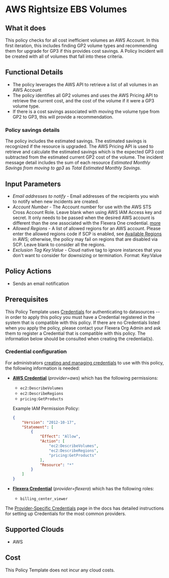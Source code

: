 # AWS Rightsize EBS Volumes

## What it does

This policy checks for all cost inefficient volumes an AWS Account. In this first iteration, this includes finding GP2 volume types and recommending them for upgrade for GP3 if this provides cost savings. A Policy Incident will be created with all of volumes that fall into these criteria.

## Functional Details

- The policy leverages the AWS API to retrieve a list of all volumes in an AWS Account
- The policy identifies all GP2 volumes and uses the AWS Pricing API to retrieve the current cost, and the cost of the volume if it were a GP3 volume type.
- If there is a cost savings associated with moving the volume type from GP2 to GP3, this will provide a recommendation.

### Policy savings details

The policy includes the estimated savings. The estimated savings is recognized if the resource is upgraded. The AWS Pricing API is used to retrieve and calculate the estimated savings which is the expected GP3 cost subtracted from the estimated current GP2 cost of the volume. The incident message detail includes the sum of each resource *Estimated Monthly Savings from moving to gp3* as *Total Estimated Monthly Savings*.

## Input Parameters

- *Email addresses to notify* - Email addresses of the recipients you wish to notify when new incidents are created.
- *Account Number* - The Account number for use with the AWS STS Cross Account Role. Leave blank when using AWS IAM Access key and secret. It only needs to be passed when the desired AWS account is different than the one associated with the Flexera One credential. [more](https://docs.flexera.com/flexera/EN/Automation/ProviderCredentials.htm#automationadmin_1982464505_1123608)
- *Allowed Regions* - A list of allowed regions for an AWS account. Please enter the allowed regions code if SCP is enabled, see [Available Regions](https://docs.aws.amazon.com/AWSEC2/latest/UserGuide/using-regions-availability-zones.html#concepts-available-regions) in AWS; otherwise, the policy may fail on regions that are disabled via SCP. Leave blank to consider all the regions.
- *Exclusion Tag Key:Value* - Cloud native tag to ignore instances that you don't want to consider for downsizing or termination. Format: Key:Value

## Policy Actions

- Sends an email notification

## Prerequisites

This Policy Template uses [Credentials](https://docs.flexera.com/flexera/EN/Automation/ManagingCredentialsExternal.htm) for authenticating to datasources -- in order to apply this policy you must have a Credential registered in the system that is compatible with this policy. If there are no Credentials listed when you apply the policy, please contact your Flexera Org Admin and ask them to register a Credential that is compatible with this policy. The information below should be consulted when creating the credential(s).

### Credential configuration

For administrators [creating and managing credentials](https://docs.flexera.com/flexera/EN/Automation/ManagingCredentialsExternal.htm) to use with this policy, the following information is needed:

- [**AWS Credential**](https://docs.flexera.com/flexera/EN/Automation/ProviderCredentials.htm#automationadmin_1982464505_1121575) (*provider=aws*) which has the following permissions:
  - `ec2:DescribeVolumes`
  - `ec2:DescribeRegions`
  - `pricing:GetProducts`

  Example IAM Permission Policy:

  ```json
  {
      "Version": "2012-10-17",
      "Statement": [
          {
              "Effect": "Allow",
              "Action": [
                  "ec2:DescribeVolumes",
                  "ec2:DescribeRegions",
                  "pricing:GetProducts"
              ],
              "Resource": "*"
          }
      ]
  }
  ```

- [**Flexera Credential**](https://docs.flexera.com/flexera/EN/Automation/ProviderCredentials.htm) (*provider=flexera*) which has the following roles:
  - `billing_center_viewer`

The [Provider-Specific Credentials](https://docs.flexera.com/flexera/EN/Automation/ProviderCredentials.htm) page in the docs has detailed instructions for setting up Credentials for the most common providers.

## Supported Clouds

- AWS

## Cost

This Policy Template does not incur any cloud costs.

